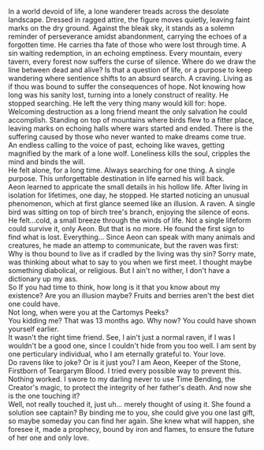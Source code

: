 In a world devoid of life, a lone wanderer treads across the desolate landscape. Dressed in ragged attire, the figure moves quietly, leaving faint marks on the dry ground. Against the bleak sky, it stands as a solemn reminder of perseverance amidst abandonment, carrying the echoes of a forgotten time. He carries tha fate of those who were lost through time. A sin waiting redemption, in an echoing emptiness. Every mountain, every tavern, every forest now suffers the curse of silence. Where do we draw the line between dead and alive? Is that a question of life, or a purpose to keep wandering where sentience shifts to an absurd search. A craving. Living as if thou was bound to suffer the consequences of hope. Not knowing how long was his sanity lost, turning into a lonely construct of reality. He stopped searching. He left the very thing many would kill for: hope. Welcoming destruction as a long friend meant the only salvation he could accomplish. Standing on top of mountains where birds flew to a fitter place, leaving marks on echoing halls where wars started and ended. There is the suffering caused by those who never wanted to make dreams come true. An endless calling to the voice of past, echoing like waves, getting magnified by the mark of a lone wolf. Loneliness kills the soul, cripples the mind and binds the will.<br>
He felt alone, for a long time. Always searching for one thing. A single purpose. This unforgettable destination in life earned his will back. <br>
Aeon learned to appricate the small details in his hollow life. After living in isolation for lifetimes, one day, he stopped. He started noticing an unusual phenomenon, which at first glance seemed like an illusion. A raven. A single bird was sitting on top of birch tree's branch, enjoying the silence of eons. He felt...cold, a small breeze through the winds of life. Not a single lifeform could survive it, only Aeon. But that is no more. He found the first sign to find what is lost. Everything... Since Aeon can speak with many animals and creatures, he made an attemp to communicate, but the raven was first:<br>
Why is thou bound to live as if cradled by the living was thy sin? Sorry mate, was thinking about what to say to you when we first meet. I thought maybe something diabolical, or religious. But I ain't no wither, I don't have a dictionary up my ass.<br>
So If you had time to think, how long is it that you know about my existence? Are you an illusion maybe? Fruits and berries aren't the best diet one could have.<br>
Not long, when were you at the Cartomys Peeks?<br>
You kidding me? That was 13 months ago. Why now? You could have shown yourself earlier.<br>
It wasn't the right time friend. See, I ain't just a normal raven, if I was I wouldn't be a good one, since I couldn't hide from you too well. I am sent by one perticulary individual, who I am eternally grateful to. Your love. <br>
Do ravens like to joke? Or is it just you? I am Aeon, Keeper of the Stone, Firstborn of Teargarym Blood. I tried every possible way to prevent this. Nothing worked. I swore to my darling never to use Time Bending, the Creator's magic, to protect the integrity of her father's death. And now she is the one touching it?<br>
Well, not really touched it, just uh... merely thought of using it. She found a solution see captain? By binding me to you, she could give you one last gift, so maybe someday you can find her again. She knew what will happen, she foresee it, made a prophecy, bound by iron and flames, to ensure the future of her one and only love. 